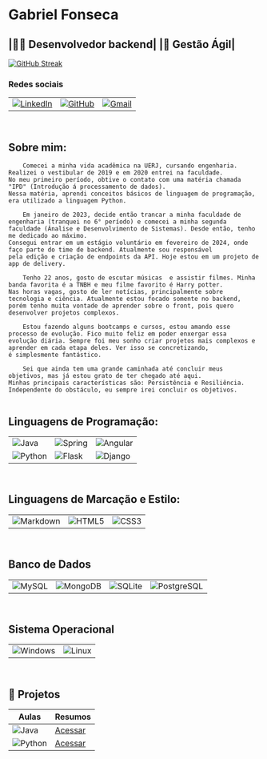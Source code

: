 # Gabriel Fonseca 


## |👨‍💻 Desenvolvedor  backend| |🔄 Gestão Ágil| 

[![GitHub Streak](https://streak-stats.demolab.com/?user=Gabfonexe&theme=bear&background=000&border=30A3DC&dates=FFF)](https://git.io/streak-stats)


### Redes sociais

||  | |
|-------------|----- |------|
|[![LinkedIn](https://img.shields.io/badge/LinkedIn-0077B5?style=for-the-badge&logo=linkedin&logoColor=white)](https://www.linkedin.com/in/gabrielfonsecaq) | [![GitHub](https://img.shields.io/badge/GitHub-100000?style=for-the-badge&logo=github&logoColor=white)](https://github.com/Gabfonexe)| [![Gmail](https://img.shields.io/badge/Gmail-333333?style=for-the-badge&logo=gmail&logoColor=red)](mailto:gabrielfonseca.devback@gmail.com)|


```


```




## Sobre mim: 

```
    Comecei a minha vida acadêmica na UERJ, cursando engenharia. Realizei o vestibular de 2019 e em 2020 entrei na faculdade. 
No meu primeiro período, obtive o contato com uma matéria chamada "IPD" (Introdução á processamento de dados). 
Nessa matéria, aprendi conceitos básicos de linguagem de programação, era utilizado a linguagem Python. 

    Em janeiro de 2023, decide então trancar a minha faculdade de engenharia (tranquei no 6° período) e comecei a minha segunda 
faculdade (Ánalise e Desenvolvimento de Sistemas). Desde então, tenho me dedicado ao máximo. 
Consegui entrar em um estágio voluntário em fevereiro de 2024, onde faço parte do time de backend. Atualmente sou responsável 
pela edição e criação de endpoints da API. Hoje estou em um projeto de app de delivery.

    Tenho 22 anos, gosto de escutar músicas  e assistir filmes. Minha banda favorita é a TNBH e meu filme favorito é Harry potter. 
Nas horas vagas, gosto de ler notícias, principalmente sobre tecnologia e ciência. Atualmente estou focado somente no backend,
porém tenho muita vontade de aprender sobre o front, pois quero desenvolver projetos complexos. 

    Estou fazendo alguns bootcamps e cursos, estou amando esse processo de evolução. Fico muito feliz em poder enxergar essa
evolução diária. Sempre foi meu sonho criar projetos mais complexos e aprender em cada etapa deles. Ver isso se concretizando,
é simplesmente fantástico.

    Sei que ainda tem uma grande caminhada até concluir meus objetivos, mas já estou grato de ter chegado até aqui. 
Minhas principais características são: Persistência e Resiliência. Independente do obstáculo, eu sempre irei concluir os objetivos.


```


## Linguagens de Programação:




| | | |
|-|-|-|
|![Java](https://img.shields.io/badge/java-%23ED8B00.svg?style=for-the-badge&logo=openjdk&logoColor=white)  |![Spring](https://img.shields.io/badge/spring-%236DB33F.svg?style=for-the-badge&logo=spring&logoColor=white) |![Angular](https://img.shields.io/badge/Angular-DD0031?style=for-the-badge&logo=angular&logoColor=white)|
![Python](https://img.shields.io/badge/python-3670A0?style=for-the-badge&logo=python&logoColor=ffdd54)|![Flask](https://img.shields.io/badge/flask-%23000.svg?style=for-the-badge&logo=flask&logoColor=white)|![Django](https://img.shields.io/badge/django-%23092E20.svg?style=for-the-badge&logo=django&logoColor=white)




```


```

##  Linguagens de Marcação e Estilo:


| | | |
|-|-|-|
|![Markdown](https://img.shields.io/badge/Markdown-000?style=for-the-badge&logo=markdown)| ![HTML5](https://img.shields.io/badge/HTML5-E34F26?style=for-the-badge&logo=html5&logoColor=white)|![CSS3](https://img.shields.io/badge/CSS3-1572B6?style=for-the-badge&logo=css3&logoColor=white)|


```


```

## Banco de Dados

| | | | | 
|-|-|-|-|
|![MySQL](https://img.shields.io/badge/MySQL-00000F?style=for-the-badge&logo=mysql&logoColor=white) |  ![MongoDB](https://img.shields.io/badge/MongoDB-%234ea94b.svg?style=for-the-badge&logo=mongodb&logoColor=white)| ![SQLite](https://img.shields.io/badge/SQLite-000?style=for-the-badge&logo=sqlite&logoColor=07405E)|![PostgreSQL](https://img.shields.io/badge/PostgreSQL-000?style=for-the-badge&logo=postgresql)|

```


```
## Sistema Operacional

| | | 
|-|-|
|![Windows](https://img.shields.io/badge/Windows-000?style=for-the-badge&logo=windows&logoColor=2CA5E0)| ![Linux](https://img.shields.io/badge/Linux-000?style=for-the-badge&logo=linux&logoColor=FCC624)




```


```

## 📖 Projetos 


| Aulas | Resumos|
|-------|--------|
|![Java](https://img.shields.io/badge/java-%23ED8B00.svg?style=for-the-badge&logo=openjdk&logoColor=white)|[Acessar]()|
|![Python](https://img.shields.io/badge/python-3670A0?style=for-the-badge&logo=python&logoColor=ffdd54) |[Acessar]()|





